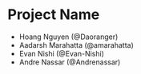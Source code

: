 # Project Name
- Hoang Nguyen (@Daoranger)
- Aadarsh Marahatta (@amarahatta)
- Evan Nishi (@Evan-Nishi)
- Andre Nassar (@Andrenassar)
